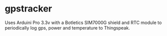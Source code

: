 # gpstracker
Uses Arduini Pro 3.3v with a Botletics SIM7000G shield and RTC module to periodically log gps, power and temperature to Thingspeak.
